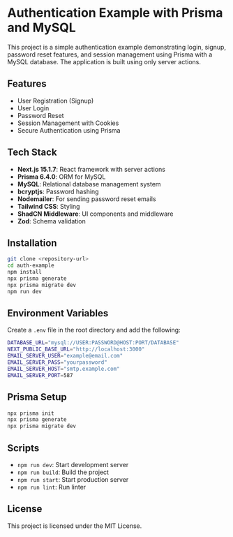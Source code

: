 # Authentication Example with Prisma and MySQL

This project is a simple authentication example demonstrating login, signup, password reset features, and session management using Prisma with a MySQL database. The application is built using only server actions.

## Features
- User Registration (Signup)
- User Login
- Password Reset
- Session Management with Cookies
- Secure Authentication using Prisma

## Tech Stack
- **Next.js 15.1.7**: React framework with server actions
- **Prisma 6.4.0**: ORM for MySQL
- **MySQL**: Relational database management system
- **bcryptjs**: Password hashing
- **Nodemailer**: For sending password reset emails
- **Tailwind CSS**: Styling
- **ShadCN Middleware**: UI components and middleware
- **Zod**: Schema validation

## Installation

```sh
git clone <repository-url>
cd auth-example
npm install
npx prisma generate
npx prisma migrate dev
npm run dev
```

## Environment Variables
Create a `.env` file in the root directory and add the following:

```sh
DATABASE_URL="mysql://USER:PASSWORD@HOST:PORT/DATABASE"
NEXT_PUBLIC_BASE_URL="http://localhost:3000"
EMAIL_SERVER_USER="example@email.com"
EMAIL_SERVER_PASS="yourpassword"
EMAIL_SERVER_HOST="smtp.example.com"
EMAIL_SERVER_PORT=587
```

## Prisma Setup
```sh
npx prisma init
npx prisma generate
npx prisma migrate dev
```

## Scripts
- `npm run dev`: Start development server
- `npm run build`: Build the project
- `npm run start`: Start production server
- `npm run lint`: Run linter

## License
This project is licensed under the MIT License.

